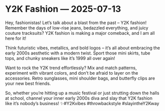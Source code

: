 # Y2K Fashion — 2025-07-13

Hey, fashionistas! Let’s talk about a blast from the past – Y2K fashion! Remember the days of low-rise jeans, bedazzled everything, and juicy couture tracksuits? Y2K fashion is making a major comeback, and I am all here for it!

Think futuristic vibes, metallics, and bold logos – it’s all about embracing the early 2000s aesthetic with a modern twist. Sport those mini skirts, tube tops, and chunky sneakers like it’s 1999 all over again!

Want to rock the Y2K trend effortlessly? Mix and match patterns, experiment with vibrant colors, and don’t be afraid to layer on the accessories. Retro sunglasses, mini shoulder bags, and butterfly clips are your new best friends.

So, whether you’re hitting up a music festival or just strutting down the halls at school, channel your inner early 2000s diva and slay that Y2K fashion like it’s nobody’s business! ✨#Y2Kvibes #throwbackstyle #slayintheY2Kway